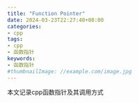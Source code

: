 ```yaml
---
title: "Function Pointer"
date: 2024-03-23T22:27:40+08:00
categories:
- cpp
tags:
- cpp
- 函数指针
keywords:
- 函数指针
#thumbnailImage: //example.com/image.jpg
---
```

本文记录cpp函数指针及其调用方式
<!--more-->
